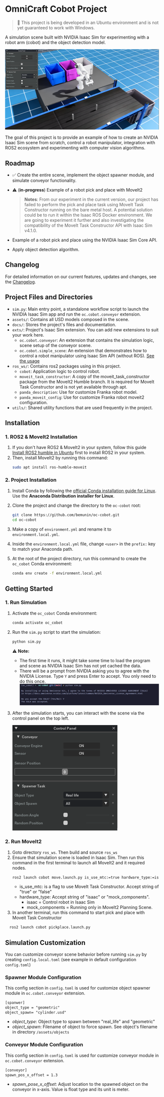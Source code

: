 # OmniCraft Cobot Project

> 📌 This project is being developed in an Ubuntu environment and is not yet guaranteed to work with Windows.

A simulation scene built with NVIDIA Isaac Sim for experimenting with a robot arm (cobot) and the object detection model.

![Scene from extension oc.cobot.yolo](docs/images/oc_cobot_conveyor_scene.png "Scene from extension oc.cobot.yolo")

The goal of this project is to provide an example of how to create an NVIDIA Isaac Sim scene from scratch, control a robot manipulator, integration with ROS2 ecosystem and experimenting with computer vision algorithms.


## Roadmap
- ✅ Create the entire scene, implement the object spawner module, and simulate conveyor functionality.
- ⚠️ (**in-progress**) Example of a robot pick and place with MoveIt2
  > **Notes**: From our experiment in the current version, our project has failed to perform the pick and place task using MoveIt Task Constructor running on the bare metal host. A potential solution could be to run it within the Isaac ROS Docker environment. We are going to experiment it further and also investigating the compatibility of the MoveIt Task Constructor API with Isaac Sim v4.1.0.
- Example of a robot pick and place using the NVIDIA Isaac Sim Core API.

- Apply object detection algorithm.

## Changelog
For detailed information on our current features, updates and changes, see the [Changelog](./CHANGELOG.md).


## Project Files and Directories
- `sim.py`: Main entry point, a standalone workflow script to launch the NVIDIA Isaac Sim app and run the `oc.cobot.conveyor` extension.  
- `assets/`: Contains all USD models composed in the scene.
- `docs/`: Stores the project's files and documentation.
- `exts/`: Project's Isaac Sim extension. You can add new extensions to suit your work here.
  - `oc.cobot.conveyor`: An extension that contains the simulation logic, scene setup of the conveyor scene.
  - `oc.cobot.simple_scene`: An extension that demonstrates how to control a robot manipulator using Isaac Sim API (without ROS). [See the usage](./exts/oc.cobot.simple_scene/docs/README.md)
- `ros_ws/`: Contains ros2 packages using in this project.
  - `cobot`: Application logic to control robot. 
  - `moveit_task_constructor`: A copy of the moveit_task_constructor package from the MoveIt2 Humble branch. It is required for MoveIt Task Constructor and is not yet available through apt.
  - `panda_description`: Use for customize Franka robot model.
  - `panda_moveit_config`: Use for customize Franka robot moveit2 configuration.
- `utils/`: Shared utility functions that are used frequently in the project.

## Installation

### 1. ROS2 & MoveIt2 Installation
1. If you don't have ROS2 & MoveIt2 in your system, follow this guide [Install ROS2 humble in Ubuntu](https://docs.ros.org/en/humble/Installation/Ubuntu-Install-Debs.html) first to install ROS2 in your system.
2. Then, install MoveIt2 by running this command:
   ```sh
   sudo apt install ros-humble-moveit
   ```
   
### 2. Project Installation
1. Install Conda by following the [official Conda installation guide for Linux](https://conda.io/projects/conda/en/latest/user-guide/install/linux.html). Use the **Anaconda Distribution installer for Linux**.

2. Clone the project and change the directory to the `oc-cobot` root:

    ```sh
    git clone https://github.com/bemunin/oc-cobot.git
    cd oc-cobot
    ```

3. Make a copy of `environment.yml` and rename it to `environment.local.yml`.

4. Inside the `environment.local.yml` file, change `<user>` in the `prefix:` key to match your Anaconda path.

5. At the root of the project directory, run this command to create the `oc_cobot` Conda environment:

    ```sh
    conda env create -f environment.local.yml
    ```

## Getting Started

### 1. Run Simulation 

1. Activate the `oc_cobot` Conda environment:

    ```sh
    conda activate oc_cobot
    ```

3. Run the `sim.py` script to start the simulation:

    ```sh
    python sim.py
    ```

    ⚠️ **Note:**
    - The first time it runs, it might take some time to load the program and scene as NVIDIA Isaac Sim has not yet cached the data.
    - There will be a prompt from NVIDIA asking you to agree with the NVIDIA License. Type `Y` and press Enter to accept. You only need to do this once.
      ![NVIDIA license agreement](docs/images/eula_license_prompt.png "NVIDIA license agreement")

4. After the simulation starts, you can interact with the scene via the control panel on the top left.

   ![Control panel image](docs/images/control_panel.png "Control panel image")

### 2. Run MoveIt2
1. Goto directory `ros_ws`. Then build and source `ros_ws`
2. Ensure that simulation scene is loaded in Isaac Sim. Then run this command in the first terminal to launch all MoveIt2 and it required nodes.
    ```sh
    ros2 launch cobot move.launch.py is_use_mtc:=true hardware_type:=isaac
    ```
    - is_use_mtc: is a flag to use MoveIt Task Constructor. Accept string of "true" or "false"
    - hardware_type: Accept string of "isaac" or "mock_components". 
      - isaac = Control robot in Isaac Sim
      - mock_components = Running only in MoveIt2 Planning Scene.
3. In another terminal, run this command to start pick and place with Moveit Task Constructor
  ```sh
    ros2 launch cobot pickplace.launch.py
  ```

## Simulation Customization
You can customize conveyor scene behavior before running `sim.py` by creating `config.local.toml` (see example in default configuration `config.toml`)

### Spawner Module Configuration

This config section in `config.toml` is used for customize object spawner module in `oc.cobot.conveyor` extension.
```
[spanwer]
object_type = "geometric" 
object_spawn= "cylinder.usd"
```

- _object_type_: Object type to spawn between "real_life" and "geometric" 
- _object_spawn_: Filename of object to force spawn.  See object's filename in directory `/assets/objects`

### Conveyor Module Configuration

This config section in `config.toml` is used for customize conveyor module in `oc.cobot.conveyor` extension.
```
[conveyor]
spawn_pos_x_offset = 1.3
```
- _spawn_pose_x_offset_: Adjust location to the spawned object on the conveyor in x-axis. Value is float type and its unit is meter.
